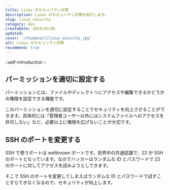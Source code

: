 ```yaml
---
title: Linux のセキュリティ対策
description: Linux のセキュリティ対策を紹介します。
slug: linux_security
category: dev
createDate: 2024/03/05
updated: 
cover: '/thumbnail/linux_security.jpg'
alt: Linux のセキュリティ対策
recommend: true
---
```


::self-introduction
::

## パーミッションを適切に設定する

パーミッションとは、ファイルやディレクトリにアクセスや編集できるかどうかの権限を設定できる機能です。

このパーミッションを適切に設定することでセキュリティを向上させることができます。具体的には「管理者ユーザー以外にはシステムファイルへのアクセスを許可しない」など、必要以上に権限を広げないことが大切です。

## SSH のポートを変更する

SSH で使うポートは wellknown ポートです。世界中の共通認識で、22 が SSH のポートとなっています。なのでハッカーはランダムな ID とパスワードで 22 のポートに対してアクセスを試みようとしてきます。

そこで SSH のポートを変更してしまえばランダムな ID とパスワードで試すことすらできなくなるので、セキュリティが向上します。